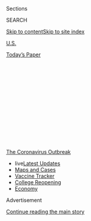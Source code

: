 <div id="app">

<div>

<div>

<div>

<div class="NYTAppHideMasthead css-1q2w90k e1suatyy0">

<div class="section css-ui9rw0 e1suatyy2">

<div class="css-eph4ug er09x8g0">

<div class="css-6n7j50">

</div>

<span class="css-1dv1kvn">Sections</span>

<div class="css-10488qs">

<span class="css-1dv1kvn">SEARCH</span>

</div>

[Skip to content](#site-content)[Skip to site
index](#site-index)

</div>

<div id="masthead-section-label" class="css-1wr3we4 eaxe0e00">

[U.S.](https://www.nytimes3xbfgragh.onion/section/us)

</div>

<div class="css-10698na e1huz5gh0">

</div>

</div>

<div id="masthead-bar-one" class="section hasLinks css-15hmgas e1csuq9d3">

<div class="css-uqyvli e1csuq9d0">

</div>

<div class="css-1uqjmks e1csuq9d1">

</div>

<div class="css-9e9ivx">

[](https://myaccount.nytimes3xbfgragh.onion/auth/login?response_type=cookie&client_id=vi)

</div>

<div class="css-1bvtpon e1csuq9d2">

[Today’s
Paper](https://www.nytimes3xbfgragh.onion/section/todayspaper)

</div>

</div>

</div>

</div>

<div data-aria-hidden="false">

<div id="site-content" data-role="main">

<div>

<div class="css-1aor85t" style="opacity:0.000000001;z-index:-1;visibility:hidden">

<div class="css-1hqnpie">

<div class="css-epjblv">

<span class="css-17xtcya">[U.S.](/section/us)</span><span class="css-x15j1o">|</span><span class="css-fwqvlz">Los
Angeles and San Diego Schools to Go Online-Only in the
Fall</span>

</div>

<div class="css-k008qs">

<div class="css-1iwv8en">

<span class="css-18z7m18"></span>

<div>

</div>

</div>

<span class="css-1n6z4y">https://nyti.ms/2DEtLE9</span>

<div class="css-1705lsu">

<div class="css-4xjgmj">

<div class="css-4skfbu" data-role="toolbar" data-aria-label="Social Media Share buttons, Save button, and Comments Panel with current comment count" data-testid="share-tools">

  - 
  - 
  - 
  - 
    
    <div class="css-6n7j50">
    
    </div>

  - 

</div>

</div>

</div>

</div>

</div>

</div>

<div id="NYT_TOP_BANNER_REGION" class="css-13pd83m">

<div>

<div id="styln-prism-menu-1592847958612" class="section interactive-content interactive-size-medium css-1edisqu">

<div class="css-17ih8de interactive-body">

<div id="scroll-container" class="css-1gj85ro">

[<span class="styln-title-wrap"><span class="css-1pje3qr">The
Coronavirus</span><span class="css-1pje3qr">
Outbreak</span></span>](https://www.nytimes3xbfgragh.onion/news-event/coronavirus?action=click&pgtype=Article&state=default&region=TOP_BANNER&context=storylines_menu)

  - <span class="css-kqxiym" data-emphasize="true">live</span>[Latest
    Updates](https://www.nytimes3xbfgragh.onion/2020/08/04/world/coronavirus-covid-19.html?action=click&pgtype=Article&state=default&region=TOP_BANNER&context=storylines_menu)
  - [Maps and
    Cases](https://www.nytimes3xbfgragh.onion/interactive/2020/us/coronavirus-us-cases.html?action=click&pgtype=Article&state=default&region=TOP_BANNER&context=storylines_menu)
  - [Vaccine
    Tracker](https://www.nytimes3xbfgragh.onion/interactive/2020/science/coronavirus-vaccine-tracker.html?action=click&pgtype=Article&state=default&region=TOP_BANNER&context=storylines_menu)
  - [College
    Reopening](https://www.nytimes3xbfgragh.onion/2020/08/02/us/covid-college-reopening.html?action=click&pgtype=Article&state=default&region=TOP_BANNER&context=storylines_menu)
  - [Economy](https://www.nytimes3xbfgragh.onion/live/2020/08/03/business/stock-market-today-coronavirus?action=click&pgtype=Article&state=default&region=TOP_BANNER&context=storylines_menu)

</div>

</div>

</div>

</div>

</div>

<div id="top-wrapper" class="css-1sy8kpn">

<div id="top-slug" class="css-l9onyx">

Advertisement

</div>

[Continue reading the main
story](#after-top)

<div class="ad top-wrapper" style="text-align:center;height:100%;display:block;min-height:250px">

<div id="top" class="place-ad" data-position="top" data-size-key="top">

</div>

</div>

<div id="after-top">

</div>

</div>

<div>

<div id="sponsor-wrapper" class="css-1hyfx7x">

<div id="sponsor-slug" class="css-19vbshk">

Supported by

</div>

[Continue reading the main
story](#after-sponsor)

<div id="sponsor" class="ad sponsor-wrapper" style="text-align:center;height:100%;display:block">

</div>

<div id="after-sponsor">

</div>

</div>

<div class="css-186x18t">

</div>

<div class="css-1vkm6nb ehdk2mb0">

# Los Angeles and San Diego Schools to Go Online-Only in the Fall

</div>

California’s two largest districts made the joint call amid a White
House push to get children back into classrooms.

<div class="css-79elbk" data-testid="photoviewer-wrapper">

<div class="css-z3e15g" data-testid="photoviewer-wrapper-hidden">

</div>

<div class="css-1a48zt4 ehw59r15" data-testid="photoviewer-children">

![<span class="css-16f3y1r e13ogyst0" data-aria-hidden="true">Students
leaving Palms Middle School in Los Angeles at the end of a school day in
March.</span><span class="css-cnj6d5 e1z0qqy90" itemprop="copyrightHolder"><span class="css-1ly73wi e1tej78p0">Credit...</span><span><span>Jenna
Schoenefeld for The New York
Times</span></span></span>](https://static01.graylady3jvrrxbe.onion/images/2020/07/13/us/13VIRUS-CALSCHOOLS-la/merlin_170436477_002e2b06-42e2-411c-be04-8f1546659df1-articleLarge.jpg?quality=75&auto=webp&disable=upscale)

</div>

</div>

<div class="css-18e8msd">

<div class="css-pdw9fk epjyd6m0">

<div class="css-1txwxcy ey68jwv0" data-aria-hidden="true">

[![Shawn
Hubler](https://static01.graylady3jvrrxbe.onion/images/2020/06/05/reader-center/author-shawn-hubler/author-shawn-hubler-thumbLarge.png
"Shawn Hubler")](https://www.nytimes3xbfgragh.onion/by/shawn-hubler)[![Dana
Goldstein](https://static01.graylady3jvrrxbe.onion/images/2018/06/12/multimedia/author-dana-goldstein/author-dana-goldstein-thumbLarge.png
"Dana Goldstein")](https://www.nytimes3xbfgragh.onion/by/dana-goldstein)

</div>

<div class="css-1baulvz">

By [<span class="css-1baulvz" itemprop="name">Shawn
Hubler</span>](https://www.nytimes3xbfgragh.onion/by/shawn-hubler) and
[<span class="css-1baulvz last-byline" itemprop="name">Dana
Goldstein</span>](https://www.nytimes3xbfgragh.onion/by/dana-goldstein)

</div>

</div>

  - 
    
    <div class="css-ld3wwf e16638kd2">
    
    Published July 13, 2020Updated July 24,
    2020
    
    </div>

  - 
    
    <div class="css-4xjgmj">
    
    <div class="css-pvvomx" data-role="toolbar" data-aria-label="Social Media Share buttons, Save button, and Comments Panel with current comment count" data-testid="share-tools">
    
      - 
      - 
      - 
      - 
        
        <div class="css-6n7j50">
        
        </div>
    
      - 
    
    </div>
    
    </div>

</div>

</div>

<div class="section meteredContent css-1r7ky0e" name="articleBody" itemprop="articleBody">

<div class="css-1fanzo5 StoryBodyCompanionColumn">

<div class="css-53u6y8">

SACRAMENTO —
[California’s](https://www.nytimes3xbfgragh.onion/2020/07/24/us/ca-schools-reopening.html)
two largest [public
school](https://www.nytimes3xbfgragh.onion/2020/07/24/us/ca-schools-reopening.html)
districts said on Monday that instruction would be online-only in the
fall, in the latest sign that school administrators are increasingly
unwilling to risk crowding students back into classrooms until the
coronavirus is fully under control.

The school districts in Los Angeles and San Diego, which together enroll
some 825,000 students, are the largest in the country to abandon plans
for even a partial physical return to classrooms when they reopen in
August.

The decision came as Gov. Gavin Newsom [announced some of the most
sweeping rollbacks
yet](https://twitter.com/GavinNewsom/status/1282752861835649024?s=20) of
California’s plans to reopen. Indoor operations for restaurants, bars,
wineries, movie theaters and zoos were shut down statewide on Monday,
and churches, gyms, hair salons, malls and other businesses were
shuttered for four-fifths of the population.

</div>

</div>

<div>

</div>

<div class="css-1fanzo5 StoryBodyCompanionColumn">

<div class="css-53u6y8">

“There’s a public health imperative to keep schools from becoming a
petri dish,” said Austin Beutner, the Los Angeles school district’s
superintendent.

</div>

</div>

<div class="css-1fanzo5 StoryBodyCompanionColumn">

<div class="css-53u6y8">

The California decisions are the latest blow to President Trump’s push
to fully [reopen
schools](https://www.nytimes3xbfgragh.onion/interactive/2020/07/31/us/coronavirus-school-reopening-risk.html)
across the country this fall in order to get the economy moving by
enabling parents to return to workplaces. Districts, parents and
teachers have struggled to maintain the education of tens of millions of
K-12 students while keeping them and their teachers healthy and safe.

At the White House, Mr. Trump denounced the decision in Los Angeles,
arguing that schools should resume because children wanted to attend.

“Schools should be opened,” Mr. Trump said. “You’re losing a lot of
lives by keeping things closed.” It was not clear what he meant, since
public health experts say the virus spreads quickly in poorly
ventilated, closed areas, the condition of many American schools.

Across the country, school districts are taking a patchwork approach to
reopening.

[New York
City](https://www.nytimes3xbfgragh.onion/2020/07/08/nyregion/nyc-schools-reopening-plan.html),
the nation’s largest school district, announced last week that it would
provide several days per week of in-person learning, with students
working online from home the rest of the time.
[Seattle](https://www.seattleschools.org/district/calendars/news/what_s_new/coronavirus_update)
has also announced a hybrid model that is [emerging as popular
nationwide](https://www.nytimes3xbfgragh.onion/2020/06/26/us/coronavirus-schools-reopen-fall.html),
among both large and small districts. Chicago, the nation’s
third-biggest system, has [not yet
announced](https://chicago.chalkbeat.org/2020/7/9/21319042/six-things-to-watch-as-chicago-weighs-reopening-school-buildings-this-fall)
its reopening plan.

</div>

</div>

<div class="css-1fanzo5 StoryBodyCompanionColumn">

<div class="css-53u6y8">

But in cities where the virus has continued to rage, efforts at
compromise solutions have increasingly proven unworkable — a shattering
realization for families that have strained for months to cobble
normalcy out of a situation that is pitting their children’s development
and education against parental livelihoods and household
health.

<div id="NYT_MAIN_CONTENT_1_REGION" class="css-9tf9ac">

<div>

<div id="styln-covid-updates-world" class="section interactive-content interactive-size-medium css-1ftcdic">

<div class="css-17ih8de interactive-body">

<div id="styln-briefing-block" data-asset-id="QXJ0aWNsZTpueXQ6Ly9hcnRpY2xlLzNhNGMwYWI5LWIwY2QtNWQwOS1hZTgwLTdjMGU3ZTA1OWQ2OA==">

<div class="briefing-block-header-section">

# [Latest Updates: Global Coronavirus Outbreak](https://www.nytimes3xbfgragh.onion/2020/08/04/world/coronavirus-covid-19.html?action=click&pgtype=Article&state=default&region=MAIN_CONTENT_1&context=storylines_live_updates)

<div class="briefing-block-ts">

Updated 2020-08-04T09:59:19.194Z

</div>

</div>

  - [‘Long days, long nights’: Washington prepares for a prolonged fight
    over virus
    relief.](https://www.nytimes3xbfgragh.onion/2020/08/04/world/coronavirus-covid-19.html?action=click&pgtype=Article&state=default&region=MAIN_CONTENT_1&context=storylines_live_updates#link-6b644638)
  - [Israel’s rocky reopening of its schools may be a lesson for the
    U.S.](https://www.nytimes3xbfgragh.onion/2020/08/04/world/coronavirus-covid-19.html?action=click&pgtype=Article&state=default&region=MAIN_CONTENT_1&context=storylines_live_updates#link-7af9fca0)
  - [Hurricane Isaias arrives in North Carolina as officials along the
    East Coast
    scramble.](https://www.nytimes3xbfgragh.onion/2020/08/04/world/coronavirus-covid-19.html?action=click&pgtype=Article&state=default&region=MAIN_CONTENT_1&context=storylines_live_updates#link-33bf9168)

<div class="briefing-block-footer">

<div class="briefing-block-footer-meta">

[See more
updates](https://www.nytimes3xbfgragh.onion/2020/08/04/world/coronavirus-covid-19.html?action=click&pgtype=Article&state=default&region=MAIN_CONTENT_1&context=storylines_live_updates)

</div>

<div class="briefing-block-briefinglinks">

<span>More live coverage:</span>
[Markets](https://www.nytimes3xbfgragh.onion/live/2020/08/03/business/stock-market-today-coronavirus?action=click&pgtype=Article&state=default&region=MAIN_CONTENT_1&context=storylines_live_updates)

</div>

</div>

</div>

</div>

</div>

</div>

</div>

Mahogany Taylor, a 39-year-old mother of two and the president of the
San Diego Unified Council of PTAs, said the loss of in-person
instruction was particularly destructive for elementary school students
— many of whom cannot type — and for low-income students, who often
lack internet access, and who make up nearly 60 percent of San Diego
Unified’s students.

At the same time, Ms. Taylor said, a districtwide survey showed that 40
percent of parents already were planning to insist on remote
instruction. “We obviously believe that school is the best place for
kids,” she said, “but we also want them to be safe.”

All across the nation, school officials are trying to balance safety
against learning losses. [Initial research
showed](https://www.nytimes3xbfgragh.onion/2020/06/05/us/coronavirus-education-lost-learning.html)
that during the first round of [school
closures](https://www.nytimes3xbfgragh.onion/2020/07/29/health/covid-school-reopening.html),
American children were set back, on average, by seven months in their
reading and math learning, with children from low-income families, and
students of color, experiencing even bigger losses.

Still, district leaders in Los Angeles and San Diego said, California
was not in a position to reopen schools.

“Those countries that have managed to safely reopen schools have done so
with declining infection rates and on-demand testing available,” the
statement said. “California has neither. The skyrocketing infection
rates of the past few weeks make it clear the pandemic is not under
control.”

Mr. Beutner, whose district is the nation’s second largest, said in an
interview that schools “can’t just tap our heels together” like Dorothy
in “The Wizard of Oz” and “pretend it’s appropriate to bring people
back” despite “skyrocketing” rates of new infections.

</div>

</div>

<div class="css-1fanzo5 StoryBodyCompanionColumn">

<div class="css-53u6y8">

California’s death toll from the coronavirus rose to more than 7,000
over the weekend, with 7.4 percent of test results [coming back
positive](https://update.covid19.ca.gov/) over the past two weeks, even
as testing has ramped up to more than 100,000 tests a day. The state’s
[watch list of counties where the virus has
surged](https://www.cdph.ca.gov/Programs/CID/DCDC/Pages/COVID-19/CountyMonitoringDataStep2.aspx),
which has flagged Los Angeles and San Diego Counties, includes 30 of its
58 counties.

For the time being, Mr. Beutner said, the Los Angeles district will
maintain the online instruction it has been providing since its 700,000
students and 75,000 employees were sent home in mid-March. He said the
decision would be revisited when local infection rates have been
sufficiently lowered and public health authorities have put into place
adequate testing and contact tracing systems.

“It’s disappointing,” he said. “But at the end of the day, we’ve got to
make sure everyone’s safe.”

</div>

</div>

<div class="css-79elbk" data-testid="photoviewer-wrapper">

<div class="css-z3e15g" data-testid="photoviewer-wrapper-hidden">

</div>

<div class="css-1a48zt4 ehw59r15" data-testid="photoviewer-children">

![<span class="css-16f3y1r e13ogyst0" data-aria-hidden="true">Families
in cars are directed as they line up to receive computers for San Diego
Unified School District distance learning, in April in San
Diego.</span><span class="css-cnj6d5 e1z0qqy90" itemprop="copyrightHolder"><span class="css-1ly73wi e1tej78p0">Credit...</span><span>Gregory
Bull/Associated
Press</span></span>](https://static01.graylady3jvrrxbe.onion/images/2020/07/13/us/13VIRUS-CALSCHOOLS-sd/merlin_171588729_6a460be4-7db4-416c-baec-8b0dd671a8fd-articleLarge.jpg?quality=75&auto=webp&disable=upscale)

</div>

</div>

<div class="css-1fanzo5 StoryBodyCompanionColumn">

<div class="css-53u6y8">

Many parents, students and teachers are still waiting to learn whether
their districts will open this fall.

On Monday night, the Atlanta Public Schools Board of Education is
expected to adopt a plan for full-time remote learning for at least the
first nine weeks of the school year.

Nashville originally planned to open five days a week, but [rolled that
back](https://www.tennessean.com/story/news/education/2020/07/09/metro-schools-academic-year-start-online-nashville-students/5383315002/)
on July 9, citing the rising number of local coronavirus cases.

Miami-Dade County Public Schools is currently asking parents to choose
between full-time remote learning and a “schoolhouse model,” which would
be in-person two to five days a week and online the rest of the time,
depending on the number of students enrolled in a building and the
amount of space available for social distancing.

</div>

</div>

<div class="css-1fanzo5 StoryBodyCompanionColumn">

<div class="css-53u6y8">

Schools in New York will only reopen if the state can keep the virus
under control, Gov. Andrew M. Cuomo said on Monday.

The governor said he would allow reopenings only in regions of the state
that have daily infection rates under 5 percent over a two-week average.
Regions with infection rates over 9 percent over a one-week average will
not be allowed to open schools or will automatically have their schools
shuttered.

<div id="NYT_MAIN_CONTENT_3_REGION" class="css-9tf9ac">

<div>

<div id="styln-prism-freeform-1594220623585" class="section interactive-content interactive-size-medium css-1ftcdic">

<div class="css-17ih8de interactive-body">

<div id="prism-freeform-block-38059" class="css-19mumt8" data-role="complementary" data-storyline="The Coronavirus Outbreak" data-truncated="true" tabindex="0">

<div class="css-a8d9oz">

<div class="css-eb027h">

[](https://www.nytimes3xbfgragh.onion/news-event/coronavirus?action=click&pgtype=Article&state=default&region=MAIN_CONTENT_3&context=storylines_faq)

### The Coronavirus Outbreak ›

#### Frequently Asked Questions

Updated August 3, 2020

  - #### I’m a small-business owner. Can I get relief?
    
      - The [stimulus bills enacted in
        March](https://www.nytimes3xbfgragh.onion/article/small-business-loans-stimulus-grants-freelancers-coronavirus.html?action=click&pgtype=Article&state=default&region=MAIN_CONTENT_3&context=storylines_faq)
        offer help for the millions of American small businesses. Those
        eligible for aid are businesses and nonprofit organizations with
        fewer than 500 workers, including sole proprietorships,
        independent contractors and freelancers. Some larger companies
        in some industries are also eligible. The help being offered,
        which is being managed by the Small Business Administration,
        includes the Paycheck Protection Program and the Economic Injury
        Disaster Loan program. But lots of folks have [not yet seen
        payouts.](https://www.nytimes3xbfgragh.onion/interactive/2020/05/07/business/small-business-loans-coronavirus.html?action=click&pgtype=Article&state=default&region=MAIN_CONTENT_3&context=storylines_faq)
        Even those who have received help are confused: The rules are
        draconian, and some are stuck sitting on [money they don’t know
        how to
        use.](https://www.nytimes3xbfgragh.onion/2020/05/02/business/economy/loans-coronavirus-small-business.html?action=click&pgtype=Article&state=default&region=MAIN_CONTENT_3&context=storylines_faq)
        Many small-business owners are getting less than they expected
        or [not hearing anything at
        all.](https://www.nytimes3xbfgragh.onion/2020/06/10/business/Small-business-loans-ppp.html?action=click&pgtype=Article&state=default&region=MAIN_CONTENT_3&context=storylines_faq)

  - #### What are my rights if I am worried about going back to work?
    
      - Employers have to provide [a safe
        workplace](https://www.osha.gov/SLTC/covid-19/standards.html)
        with policies that protect everyone equally. [And if one of your
        co-workers tests positive for the coronavirus, the
        C.D.C.](https://www.nytimes3xbfgragh.onion/article/coronavirus-money-unemployment.html?action=click&pgtype=Article&state=default&region=MAIN_CONTENT_3&context=storylines_faq)
        has said that [employers should tell their
        employees](https://www.cdc.gov/coronavirus/2019-ncov/community/guidance-business-response.html)
        -- without giving you the sick employee’s name -- that they may
        have been exposed to the virus.

  - #### Should I refinance my mortgage?
    
      - [It could be a good
        idea,](https://www.nytimes3xbfgragh.onion/article/coronavirus-money-unemployment.html?action=click&pgtype=Article&state=default&region=MAIN_CONTENT_3&context=storylines_faq)
        because mortgage rates have [never been
        lower.](https://www.nytimes3xbfgragh.onion/2020/07/16/business/mortgage-rates-below-3-percent.html?action=click&pgtype=Article&state=default&region=MAIN_CONTENT_3&context=storylines_faq)
        Refinancing requests have pushed mortgage applications to some
        of the highest levels since 2008, so be prepared to get in line.
        But defaults are also up, so if you’re thinking about buying a
        home, be aware that some lenders have tightened their standards.

  - #### What is school going to look like in September?
    
      - It is unlikely that many schools will return to a normal
        schedule this fall, requiring the grind of [online
        learning](https://www.nytimes3xbfgragh.onion/2020/06/05/us/coronavirus-education-lost-learning.html?action=click&pgtype=Article&state=default&region=MAIN_CONTENT_3&context=storylines_faq),
        [makeshift child
        care](https://www.nytimes3xbfgragh.onion/2020/05/29/us/coronavirus-child-care-centers.html?action=click&pgtype=Article&state=default&region=MAIN_CONTENT_3&context=storylines_faq)
        and [stunted
        workdays](https://www.nytimes3xbfgragh.onion/2020/06/03/business/economy/coronavirus-working-women.html?action=click&pgtype=Article&state=default&region=MAIN_CONTENT_3&context=storylines_faq)
        to continue. California’s two largest public school districts —
        Los Angeles and San Diego — said on July 13, that [instruction
        will be remote-only in the
        fall](https://www.nytimes3xbfgragh.onion/2020/07/13/us/lausd-san-diego-school-reopening.html?action=click&pgtype=Article&state=default&region=MAIN_CONTENT_3&context=storylines_faq),
        citing concerns that surging coronavirus infections in their
        areas pose too dire a risk for students and teachers. Together,
        the two districts enroll some 825,000 students. They are the
        largest in the country so far to abandon plans for even a
        partial physical return to classrooms when they reopen in
        August. For other districts, the solution won’t be an
        all-or-nothing approach. [Many
        systems](https://bioethics.jhu.edu/research-and-outreach/projects/eschool-initiative/school-policy-tracker/),
        including the nation’s largest, New York City, are devising
        [hybrid
        plans](https://www.nytimes3xbfgragh.onion/2020/06/26/us/coronavirus-schools-reopen-fall.html?action=click&pgtype=Article&state=default&region=MAIN_CONTENT_3&context=storylines_faq)
        that involve spending some days in classrooms and other days
        online. There’s no national policy on this yet, so check with
        your municipal school system regularly to see what is happening
        in your community.

  - #### Is the coronavirus airborne?
    
      - The coronavirus [can stay aloft for hours in tiny droplets in
        stagnant
        air](https://www.nytimes3xbfgragh.onion/2020/07/04/health/239-experts-with-one-big-claim-the-coronavirus-is-airborne.html?action=click&pgtype=Article&state=default&region=MAIN_CONTENT_3&context=storylines_faq),
        infecting people as they inhale, mounting scientific evidence
        suggests. This risk is highest in crowded indoor spaces with
        poor ventilation, and may help explain super-spreading events
        reported in meatpacking plants, churches and restaurants. [It’s
        unclear how often the virus is
        spread](https://www.nytimes3xbfgragh.onion/2020/07/06/health/coronavirus-airborne-aerosols.html?action=click&pgtype=Article&state=default&region=MAIN_CONTENT_3&context=storylines_faq)
        via these tiny droplets, or aerosols, compared with larger
        droplets that are expelled when a sick person coughs or sneezes,
        or transmitted through contact with contaminated surfaces, said
        Linsey Marr, an aerosol expert at Virginia Tech. Aerosols are
        released even when a person without symptoms exhales, talks or
        sings, according to Dr. Marr and more than 200 other experts,
        who [have outlined the evidence in an open letter to the World
        Health
        Organization](https://academic.oup.com/cid/article/doi/10.1093/cid/ciaa939/5867798).

<div id="styln-survey-component-38059" class="styln-survey-component" data-surveyname="faq" data-surveystoryline="coronavirus">

</div>

</div>

<div class="css-6mllg9">

</div>

<div class="css-pmm6ed">

<span class="css-5gimkt"></span>

</div>

</div>

</div>

</div>

</div>

</div>

</div>

New York City, which has maintained an average infection rate of 1 to 2
percent, is on track to partially reopen in September.

All the plans, district leaders say, are subject to change at a moment’s
notice, as public health guidance shifts or as governors make statewide
decisions.

Indeed, with the pandemic still raging across much of the country, it
has become clear that improving the quality of online learning will be
at least as important in the coming months as dealing with the logistics
of reopening physical schools.

Several other large California districts, including [Santa
Clara](https://www.sfchronicle.com/bayarea/article/Santa-Clara-area-school-district-delays-return-to-15403000.php),
[Oakland](https://www.ousd.org/covid-19updates) and [San
Bernardino](https://www.sbcusd.com/news/what_s_new/July22020_message_from_interim_superintendent),
have already announced that they will stick, at least for the
foreseeable future, with full-time remote instruction, and the state’s
politically powerful teachers’ unions also have come out against a
return to in-person classes.

The Los Angeles teachers’ union called last week for campuses to remain
closed and for learning to be fully remote when the district resumes
classes on Aug. 18, saying Mr. Trump’s reopening push was part of a
“dangerous, anti-science agenda.” In an [informal
survey](https://www.utla.net/news/poll-results-83-utla-members-say-lausd-schools-should-not-physically-reopen-august-18)
of 18,000 United Teachers Los Angeles members that was released on
Friday, 83 percent agreed that campuses should not physically reopen.

</div>

</div>

<div class="css-1fanzo5 StoryBodyCompanionColumn">

<div class="css-53u6y8">

And the state’s largest teachers’ union wrote Mr. Newsom — a Democrat
elected with their support — a [sharply worded
letter](http://image.cta-mailings.org/lib/fe8a1574766d017b7c/m/2/2167fb86-b25b-4ce3-9bc7-4248b105a80d.pdf?fbclid=IwAR2QqpANyH9HwsSJJjE1-1NyK_r8bxIcrqucygKKV1ehQ-i_JYCwt3kksZg)
last week expressing concern “that politics are being played with the
lives of children and the educators who serve them.”

“It is clear that communities and school districts have not come close
to meeting the threshold for a safe return to in-person learning, even
under a hybrid model,” the 310,000-member California Teachers
Association wrote.

Some $13.5 billion went to K-12 education from the federal relief
package passed in March by Congress. But education groups and school
districts estimate that [schools will need much more money to safely
reopen](https://www.nytimes3xbfgragh.onion/2020/07/09/us/schools-reopening-trump.html),
and with the economic impact of the pandemic having depleted many local
and state budgets, it is unclear where it will come from. The Trump
administration has alternately threatened to cut funds to school
districts that fail to fully reopen and reward districts that do.

As recently as late last week, leaders in San Diego Unified were
promoting their plan to reopen five days a week, in person, for all
students whose families chose that option. But the district had also
warned that the health, sanitation and educational costs of reopening
physical classrooms safely were [so
steep](https://www.nytimes3xbfgragh.onion/2020/07/09/us/schools-reopening-trump.html)
— a minimum of $90 million for the coming school year — that they would
not be able to do so without a significant infusion of federal dollars.

At the same time, the district’s teachers’ union was arguing that
reopening during an alarming increase in coronavirus cases was unwise,
and would [put teachers’ health at
risk](https://www.nytimes3xbfgragh.onion/2020/07/11/us/virus-teachers-classrooms.html).

The superintendent, Cindy Marten, had been working with education
leaders across the country to lobby the Senate to pass a second stimulus
package for schools.

Ms. Marten said the district had not given up on the possibility of
reopening physically if infection rates get down to a safe and
manageable level, and even moved forward over the weekend with plans to
buy $11 million worth of masks and other protective equipment. But the
state’s current infection levels, she said, “should make it clear to
everyone that the virus is not under control.”

“School districts need to be able to walk and chew gum at the same
time,” Ms. Marten said. “We must both plan for a physical reopening
while taking measures to keep our communities safe.”

Shawn Hubler reported from Sacramento and Dana Goldstein from New York.
Eliza Shapiro contributed reporting from New York and Katie Rogers from
Washington.

</div>

</div>

</div>

<div>

</div>

<div>

</div>

<div>

</div>

<div>

<div id="bottom-wrapper" class="css-1ede5it">

<div id="bottom-slug" class="css-l9onyx">

Advertisement

</div>

[Continue reading the main
story](#after-bottom)

<div id="bottom" class="ad bottom-wrapper" style="text-align:center;height:100%;display:block;min-height:90px">

</div>

<div id="after-bottom">

</div>

</div>

</div>

</div>

</div>

## Site Index

<div>

</div>

## Site Information Navigation

  - [© <span>2020</span> <span>The New York Times
    Company</span>](https://help.nytimes3xbfgragh.onion/hc/en-us/articles/115014792127-Copyright-notice)

<!-- end list -->

  - [NYTCo](https://www.nytco.com/)
  - [Contact
    Us](https://help.nytimes3xbfgragh.onion/hc/en-us/articles/115015385887-Contact-Us)
  - [Work with us](https://www.nytco.com/careers/)
  - [Advertise](https://nytmediakit.com/)
  - [T Brand Studio](http://www.tbrandstudio.com/)
  - [Your Ad
    Choices](https://www.nytimes3xbfgragh.onion/privacy/cookie-policy#how-do-i-manage-trackers)
  - [Privacy](https://www.nytimes3xbfgragh.onion/privacy)
  - [Terms of
    Service](https://help.nytimes3xbfgragh.onion/hc/en-us/articles/115014893428-Terms-of-service)
  - [Terms of
    Sale](https://help.nytimes3xbfgragh.onion/hc/en-us/articles/115014893968-Terms-of-sale)
  - [Site
    Map](https://spiderbites.nytimes3xbfgragh.onion)
  - [Help](https://help.nytimes3xbfgragh.onion/hc/en-us)
  - [Subscriptions](https://www.nytimes3xbfgragh.onion/subscription?campaignId=37WXW)

</div>

</div>

</div>

</div>
